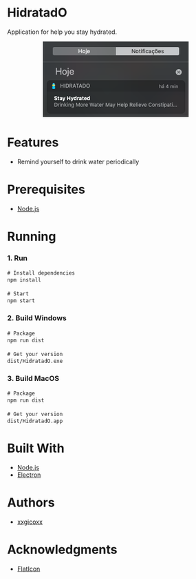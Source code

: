 # HidratadO
Application for help you stay hydrated.

<p align="center">
  <img src="assets/imgs/hidratado.png">
</p>

# Features
* Remind yourself to drink water periodically

# Prerequisites
* [Node.js](https://nodejs.org/en/)

# Running
### 1. Run
````
# Install dependencies
npm install

# Start
npm start
````

### 2. Build Windows
````
# Package
npm run dist

# Get your version
dist/HidratadO.exe
````

### 3. Build MacOS
````
# Package
npm run dist

# Get your version
dist/HidratadO.app
````

# Built With
* [Node.js](https://nodejs.org/en/)
* [Electron](https://electronjs.org/)

# Authors
* [xxgicoxx](https://github.com/xxgicoxx)

# Acknowledgments
* [FlatIcon](https://www.flaticon.com/)